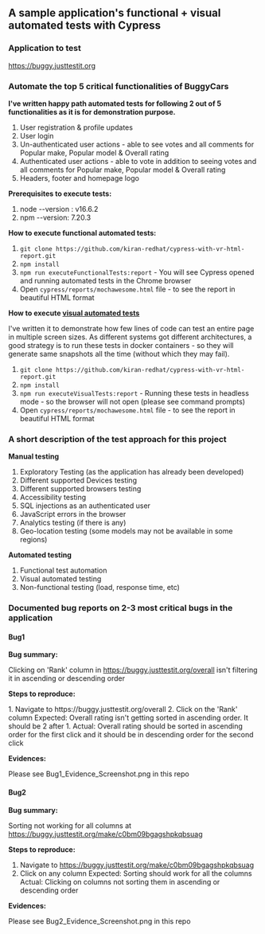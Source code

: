 ## A sample application's functional + visual automated tests with Cypress

### Application to test
https://buggy.justtestit.org

### Automate the top 5 critical functionalities of BuggyCars
<b> I've written happy path automated tests for following 2 out of 5 functionalities as it is for demonstration purpose. </b>
1. User registration & profile updates
2. User login
3. Un-authenticated user actions - able to see votes and all comments for Popular make, Popular model & Overall rating
4. Authenticated user actions - able to vote in addition to seeing votes and all comments for Popular make, Popular model & Overall rating
5. Headers, footer and homepage logo

<b> Prerequisites to execute tests:</b>
1. node --version : v16.6.2
2. npm --version: 7.20.3

<b>  How to execute functional automated tests:</b> 
1. `git clone https://github.com/kiran-redhat/cypress-with-vr-html-report.git`
2. `npm install`
3. `npm run executeFunctionalTests:report` - You will see Cypress opened and running automated tests in the Chrome browser
4. Open `cypress/reports/mochawesome.html` file - to see the report in beautiful HTML format

<b>  How to execute [visual automated tests](https://medium.com/norwich-node-user-group/visual-regression-testing-with-cypress-io-and-cypress-image-snapshot-99c520ccc595) </b> 
<p> I've written it to demonstrate how few lines of code can test an entire page in multiple screen sizes.
As different systems got different architectures, a good strategy is to run these tests in docker containers - so they will generate same snapshots all the time (without which they may fail). </p>

1. `git clone https://github.com/kiran-redhat/cypress-with-vr-html-report.git`
2. `npm install`
3. `npm run executeVisualTests:report` - Running these tests in headless mode - so the browser will not open (please see command prompts)
4. Open `cypress/reports/mochawesome.html` file - to see the report in beautiful HTML format

### A short description of the test approach for this project

<b> Manual testing</b>
1. Exploratory Testing (as the application has already been developed)
2. Different supported Devices testing
3. Different supported browsers testing
4. Accessibility testing
5. SQL injections as an authenticated user
6. JavaScript errors in the browser
7. Analytics testing (if there is any)
8. Geo-location testing (some models may not be available in some regions)

<b> Automated testing</b>
1. Functional test automation
2. Visual automated testing
3. Non-functional testing (load, response time, etc)

### Documented bug reports on 2-3 most critical bugs in the application

#### Bug1
<b> Bug summary: </b> <p>Clicking on 'Rank' column in https://buggy.justtestit.org/overall isn't filtering it in ascending or descending order</p>
<b> Steps to reproduce: </b>
<p>
1. Navigate to https://buggy.justtestit.org/overall
2. Click on the 'Rank' column
Expected: Overall rating isn't getting sorted in ascending order. It should be 2 after 1.
Actual: Overall rating should be sorted in ascending order for the first click and it should be in descending order for the second click</p>
<b> Evidences: </b> <p> Please see Bug1_Evidence_Screenshot.png in this repo</p>

#### Bug2
<b> Bug summary: </b> <p>Sorting not working for all columns at https://buggy.justtestit.org/make/c0bm09bgagshpkqbsuag</p>
<b> Steps to reproduce: </b><p>
1. Navigate to https://buggy.justtestit.org/make/c0bm09bgagshpkqbsuag
2. Click on any column
Expected: Sorting should work for all the columns
Actual: Clicking on columns not sorting them in ascending or descending order</p>

<b> Evidences: </b> <p>Please see Bug2_Evidence_Screenshot.png in this repo</p>
